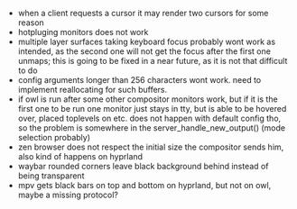 - when a client requests a cursor it may render two cursors for some reason
- hotpluging monitors does not work
- multiple layer surfaces taking keyboard focus probably wont work as intended, as the second one will not get the focus after the first one unmaps; this is going to be fixed in a near future, as it is not that difficult to do
- config arguments longer than 256 characters wont work. need to implement reallocating for such buffers.
- if owl is run after some other compositor monitors work, but if it is the first one to be run one monitor just stays in tty, but is able to be hovered over, placed toplevels on etc. does not happen with default config tho, so the problem is somewhere in the server_handle_new_output() (mode selection probably)
- zen browser does not respect the initial size the compositor sends him, also kind of happens on hyprland
- waybar rounded corners leave black background behind instead of being transparent
- mpv gets black bars on top and bottom on hyprland, but not on owl, maybe a missing protocol?

